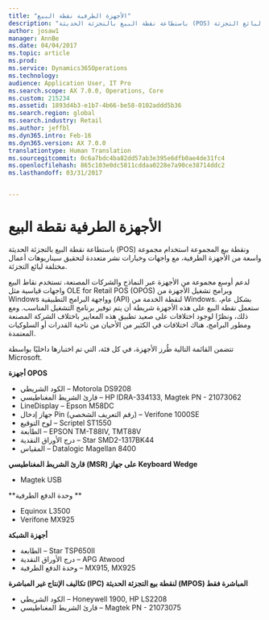 ```yaml
---
title: "الأجهزة الطرفية نقطة البيع"
description: "باستطاعة نقطة البيع بالتجزئة الحديثة (POS) ونقطة بيع المجموعة استخدام مجموعة واسعة من الأجهزة الطرفية، مع واجهات وخيارات نشر متعددة لتحقيق سيناريوهات أعمال مختلفة لبائع التجزئة."
author: josaw1
manager: AnnBe
ms.date: 04/04/2017
ms.topic: article
ms.prod: 
ms.service: Dynamics365Operations
ms.technology: 
audience: Application User, IT Pro
ms.search.scope: AX 7.0.0, Operations, Core
ms.custom: 215234
ms.assetid: 1893d4b3-e1b7-4b66-be58-0102addd5b36
ms.search.region: global
ms.search.industry: Retail
ms.author: jeffbl
ms.dyn365.intro: Feb-16
ms.dyn365.version: AX 7.0.0
translationtype: Human Translation
ms.sourcegitcommit: 0c6a7bdc4ba82dd57ab3e395e6dfb0ae4de31fc4
ms.openlocfilehash: 865c103e0dc5811cddaa0228e7a90ce38714ddc2
ms.lasthandoff: 03/31/2017


---
```


# <a name="pos-hardware-peripherals"></a>الأجهزة الطرفية نقطة البيع

باستطاعة نقطة البيع بالتجزئة الحديثة (POS) ونقطة بيع المجموعة استخدام مجموعة واسعة من الأجهزة الطرفية، مع واجهات وخيارات نشر متعددة لتحقيق سيناريوهات أعمال مختلفة لبائع التجزئة. 

لدعم أوسع مجموعة من الأجهزة عبر النماذج والشركات المصنعة، تستخدم نقاط البيع واجهات قياسية مثل OLE for Retail POS (OPOS) وبرامج تشغيل الأجهزة من Windows وواجهة البرامج التطبيقية (API) لنقطة الخدمة من Windows. بشكل عام، ستعمل نقطة البيع على هذه الأجهزة شريطة أن يتم توفير برنامج التشغيل المناسب. ومع ذلك، ونظرًا لوجود اختلافات على صعيد تطبيق هذه المعايير باختلاف الشركة المصنعة ومطور البرامج، هناك اختلافات في الكثير من الأحيان من ناحية القدرات أو السلوكيات المعتمدة.

تتضمن القائمة التالية طُرز الأجهزة، في كل فئة، التي تم اختبارها داخليًا بواسطة Microsoft.

**أجهزة OPOS**

-   الكود الشريطي – Motorola DS9208
-   قارئ الشريط المغناطيسي – HP IDRA-334133, Magtek PN - 21073062
-   LineDisplay – Epson M58DC
-   جهاز إدخال Pin (رقم التعريف الشخصي) – Verifone 1000SE
-   لوح التوقيع – Scriptel ST1550
-   الطابعة – EPSON TM-T88IV, TMT88V
-   درج الأوراق النقدية – Star SMD2-1317BK44
-   المقياس – Datalogic Magellan 8400

**قارئ الشريط المغناطيسي (MSR) على جهاز Keyboard Wedge**

-   Magtek USB

**وحدة الدفع الطرفية **

-   Equinox L3500
-   Verifone MX925

**أجهزة الشبكة**

-   الطابعة – Star TSP650II
-   درج الأوراق النقدية – APG Atwood
-   وحدة الدفع الطرفية – MX915, MX925

**تكاليف الإنتاج غير المباشرة (IPC) لنقطة بيع التجزئة الحديثة (MPOS) المباشرة فقط**

-   الكود الشريطي – Honeywell 1900, HP LS2208
-   قارئ الشريط المغناطيسي – Magtek PN - 21073075



